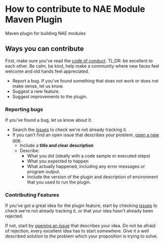 # How to contribute to NAE Module Maven Plugin

Maven plugin for building NAE modules 

## Ways you can contribute

First, make sure you've read the [code of conduct](CODE_OF_CONDUCT.md). TL;DR: be excellent to each other. Be calm, be
kind, help make a community where new faces feel welcome and old hands feel appreciated.

* Report a bug. If you've found something that does not work or does not make sense, let us know.
* Suggest a new feature.
* Suggest improvements to the plugin.

### Reporting bugs

If you've found a bug, let us know about it.

* Search the [Issues](https://github.com/netgrif/nae-plugin-maven-plugin/issues) to check we're not already tracking it.
* If you can't find an open issue that describes your
  problem, [open a new one](https://github.com/netgrif/nae-plugin-maven-plugin/issues/new).
    * Include a **title and clear description**
    * Describe:
        * What you did (ideally with a code sample or executed steps)
        * What you expected to happen
        * What actually happened, including any error messages or program output.
        * Include the version of the plugin and description of environment that you used to run the plugin.

### Contributing Features

If you've got a great idea for the plugin feature, start by checking
[issues](https://github.com/netgrif/nae-plugin-maven-plugin/labels/improvement) to check we're not already tracking it, or
that your idea hasn't already been rejected.

If not, start by [opening an issue](https://github.com/netgrif/nae-plugin-maven-plugin/issues/new) that describes your idea.
Do not be afraid of rejection, every excellent idea has to start somewhere. Give it a well described solution to the
problem which your proposition is trying to solve.
